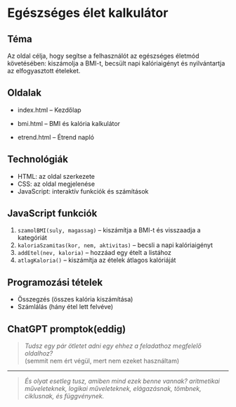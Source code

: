 # Egészséges élet kalkulátor

## Téma
Az oldal célja, hogy segítse a felhasználót az egészséges életmód követésében: 
kiszámolja a BMI-t, becsült napi kalóriaigényt és nyilvántartja az elfogyasztott ételeket.

## Oldalak
 -  index.html – Kezdőlap

 -  bmi.html – BMI és kalória kalkulátor

 -  etrend.html – Étrend napló

## Technológiák
- HTML: az oldal szerkezete
- CSS: az oldal megjelenése
- JavaScript: interaktív funkciók és számítások

## JavaScript funkciók
1. `szamolBMI(suly, magassag)` – kiszámítja a BMI-t és visszaadja a kategóriát  
2. `kaloriaSzamitas(kor, nem, aktivitas)` – becsli a napi kalóriaigényt  
3. `addEtel(nev, kaloria)` – hozzáad egy ételt a listához  
4. `atlagKaloria()` – kiszámítja az ételek átlagos kalóriáját

## Programozási tételek
- Összegzés (összes kalória kiszámítása)
- Számlálás (hány étel lett felvéve)

## ChatGPT promptok(eddig)
>*Tudsz egy pár ötletet adni egy ehhez a feladathoz megfelelő oldalhoz?*   
(semmit nem ért végül, mert nem ezeket használtam)
---
>*És olyat esetleg tusz, amiben mind ezek benne vannak? aritmetikai műveleteknek, logikai műveleteknek, elágazásnak, tömbnek, ciklusnak, és függvénynek.*
